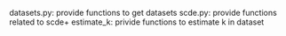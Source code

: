 datasets.py: 
    provide functions to get datasets
scde.py: 
    provide functions related to scde+ 
estimate_k:
    privide functions to estimate k in dataset